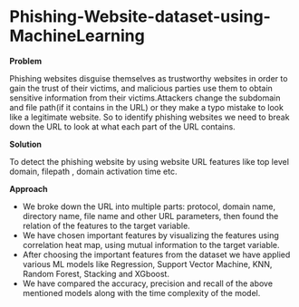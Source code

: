 # Phishing-Website-dataset-using-MachineLearning


**Problem**

Phishing websites disguise themselves as trustworthy websites in order to gain the trust of their victims, and malicious parties use them to obtain sensitive information from their victims.Attackers change the subdomain and file path(if it contains in the URL) or they make a  typo mistake to look like a legitimate website. So to identify phishing websites we need to break down the URL to look at what each part of the URL contains.

**Solution**

To detect the phishing website by using website URL features like top level domain, filepath , domain activation time etc.

**Approach**

- We broke down the URL into multiple parts: protocol, domain name, directory name, file name and other URL parameters, then found the relation of the features to the target variable.
- We have chosen important features by visualizing the features using correlation heat map, using mutual information to the target variable.
- After choosing the important features from the dataset we have applied various ML models like Regression, Support Vector Machine, KNN, Random Forest, Stacking and XGboost. 
- We have compared the accuracy, precision and recall of the above mentioned models along with the time complexity of the model.






